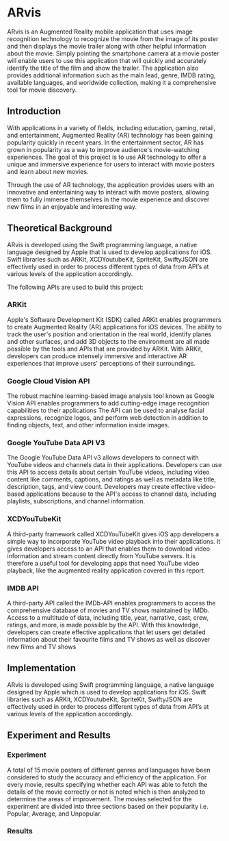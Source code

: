 # ARvis #

ARvis is an Augmented Reality mobile application that uses image recognition technology to recognize the movie from the image of its poster and then displays the movie trailer along with other helpful information about the movie. Simply pointing the smartphone camera at a movie poster will enable users to use this application that will quickly and accurately identify the title of the film and show the trailer. The application also provides additional information such as the main lead, genre, IMDB rating, available languages, and worldwide collection, making it a comprehensive tool for movie discovery.

## Introduction ##

With applications in a variety of fields, including education, gaming, retail, and entertainment, Augmented Reality (AR) technology has been gaining popularity quickly in recent years. In the entertainment sector, AR has grown in popularity as a way to improve audience's movie-watching experiences. The goal of this project is to use AR technology to offer a unique and immersive experience for users to interact with movie posters and learn about new movies.

Through the use of AR technology, the application provides users with an innovative and entertaining way to interact with movie posters, allowing them to fully immerse themselves in the movie experience and discover new films in an enjoyable and interesting way.

## Theoretical Background ##

ARvis is developed using the Swift programming language, a native language designed by Apple that is used to develop applications for iOS. Swift libraries such as ARKit, XCDYoutubeKit, SpriteKit, SwiftyJSON are effectively used in order to process different types of data from API’s at various levels of the application accordingly.

The following APIs are used to build this project:

### ARKit ###

Apple's Software Development Kit (SDK) called ARKit enables programmers to create Augmented Reality (AR) applications for iOS devices. The ability to track the user's position and orientation in the real world, identify planes and other surfaces, and add 3D objects to the environment are all made possible by the tools and APIs that are provided by ARKit. With ARKit, developers can produce intensely immersive and interactive AR experiences that improve users' perceptions of their surroundings.

### Google Cloud Vision API ###

The robust machine learning-based image analysis tool known as Google Vision API enables programmers to add cutting-edge image recognition capabilities to their applications The API can be used to analyse facial expressions, recognize logos, and perform web detection in addition to finding objects, text, and other information inside images.

### Google YouTube Data API V3 ###

The Google YouTube Data API v3 allows developers to connect with YouTube videos and channels data in their applications. Developers can use this API to access details about certain YouTube videos, including video content like comments, captions, and ratings as well as metadata like title, description, tags, and view count. Developers may create effective video-based applications because to the API's access to channel data, including playlists, subscriptions, and channel information.

### XCDYouTubeKit ###

A third-party framework called XCDYouTubeKit gives iOS app developers a simple way to incorporate YouTube video playback into their applications. It gives developers access to an API that enables them to download video information and stream content directly from YouTube servers. It is therefore a useful tool for developing apps that need YouTube video playback, like the augmented reality application covered in this report.

### IMDB API ###

A third-party API called the IMDb-API enables programmers to access the comprehensive database of movies and TV shows maintained by IMDb. Access to a multitude of data, including title, year, narrative, cast, crew, ratings, and more, is made possible by the API. With this knowledge, developers can create effective applications that let users get detailed information about their favourite films and TV shows as well as discover new films and TV shows

## Implementation ##

ARvis is developed using Swift programming language, a native language designed by Apple which is used to develop applications for iOS. Swift libraries such as ARKit, XCDYoutubeKit, SpriteKit, SwiftyJSON are effectively used in order to process different types of data from API’s at various levels of the application accordingly.

## Experiment and Results ##

### Experiment ###

A total of 15 movie posters of different genres and languages have been considered to study the accuracy and efficiency of the application. For every movie, results specifying whether each API was able to fetch the details of the movie correctly or not is noted which is then analyzed to determine the areas of improvement. The movies selected for the experiment are divided into three sections based on their popularity i.e. Popular, Average, and Unpopular.

### Results ###
